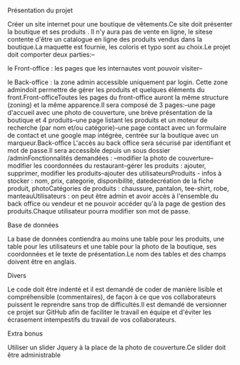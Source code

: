 Présentation du projet

Créer un site internet pour une boutique de vêtements.Ce site doit présenter la boutique et ses produits . Il n'y aura pas de vente en ligne, le sitese contente d'être un catalogue en ligne des produits vendus dans la boutique.La maquette est fournie, les coloris et typo sont au choix.Le projet doit comporter deux parties:–

le Front-office :
les pages que les internautes vont pouvoir visiter–

le Back-office :
la zone admin accessible uniquement par login. Cette zone admindoit permettre de gérer les produits et quelques éléments du front.Front-officeToutes les pages du front-office auront la même structure (zoning) et la même apparence.Il sera composé de 3 pages:–une page d'accueil avec une photo de couverture, une brève présentation de la boutique et 4 produits–une page listant les produits et un moteur de recherche (par nom et/ou catégorie)–une page contact avec un formulaire de contact et une google map intégrée, centrée sur la boutique avec un marqueur.Back-office L'accès au back office sera sécurisé par identifiant et mot de passe.Il sera accessible depuis un sous dossier /adminFonctionnalités demandées : –modifier la photo de couverture–modifier les coordonnées du restaurant–gérer les produits : ajouter, supprimer, modifier les produits–ajouter des utilisateursProduits - infos à stocker : nom, prix, categorie, disponibilité, datedecréation de la fiche produit, photoCatégories de produits : chaussure, pantalon, tee-shirt, robe, manteauUtilisateurs : on peut être admin et avoir accès à l'ensemble du back office ou vendeur et ne pouvoir accéder qu'à la page de gestion des produits.Chaque utilisateur pourra modifier son mot de passe.

Base de données

La base de données contiendra au moins une table pour les produits, une table pour les utilisateurs et une table pour la photo de la boutique, ses coordonnées et le texte de présentation.Le nom des tables et des champs doivent être en anglais.

Divers

Le code doit être indenté et il est demandé de coder de manière lisible et compréhensible (commentaires), de façon à ce que vos collaborateurs puissent le reprendre sans trop de difficultés.Il est demandé de versionner ce projet sur GitHub afin de faciliter le travail en équipe et d'éviter les écrasement intempestifs du travail de vos collaborateurs.

Extra bonus

Utiliser un slider Jquery à la place de la photo de couverture.Ce slider doit être administrable

